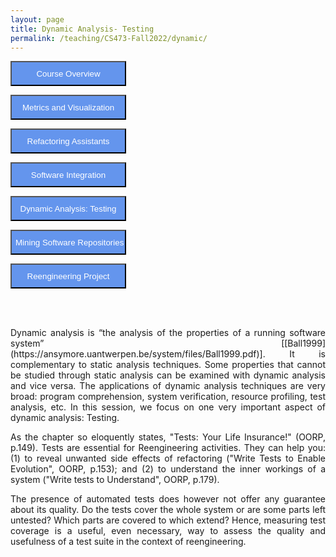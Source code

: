 ```yaml
---
layout: page
title: Dynamic Analysis- Testing
permalink: /teaching/CS473-Fall2022/dynamic/
---
```


<form action="/teaching/CS473-Fall2022/">
    <input type="submit" style="background-color:cornflowerblue;color:white;width:185px;
height:40px;" value="Course Overview" />
</form>
<form action="/teaching/CS473-Fall2022/metrics/">
    <input type="submit" style="background-color:cornflowerblue;color:white;width:185px;
height:40px;" value="Metrics and Visualization" />
</form>
<form action="/teaching/CS473-Fall2022/refactoring/">
    <input type="submit" style="background-color:cornflowerblue;color:white;width:185px;
height:40px;" value="Refactoring Assistants" />
</form>
<form action="/teaching/CS473-Fall2022/integration/">
    <input type="submit" style="background-color:cornflowerblue;color:white;width:185px;
height:40px;" value="Software Integration" />
</form>
<form action="/teaching/CS473-Fall2022/dynamic/">
    <input type="submit" style="background-color:cornflowerblue;color:white;width:185px;
height:40px;" value="Dynamic Analysis: Testing" />
</form>
<form action="/teaching/CS473-Fall2022/msr/">
    <input type="submit" style="background-color:cornflowerblue;color:white;width:185px;
height:40px;" value="Mining Software Repositories" />
</form>
<form action="/teaching/CS473-Fall2022/project/">
    <input type="submit" style="background-color:cornflowerblue;color:white;width:185px;
height:40px;" value="Reengineering Project" />
</form>

<br/>
<br/>

<p align="justify">
Dynamic analysis is “the analysis of the properties of a running software system” [[Ball1999](https://ansymore.uantwerpen.be/system/files/Ball1999.pdf)]. It is complementary to static analysis techniques. Some properties that cannot be studied through static analysis can be examined with dynamic analysis and vice versa. The applications of dynamic analysis techniques are very broad: program comprehension, system verification, resource profiling, test analysis, etc. In this session, we focus on one very important aspect of dynamic analysis: Testing.

<p align="justify">
As the chapter so eloquently states, "Tests: Your Life Insurance!" (OORP, p.149). Tests are essential for Reengineering activities. They can help you: (1) to reveal unwanted side effects of refactoring ("Write Tests to Enable Evolution", OORP, p.153); and (2) to understand the inner workings of a system ("Write tests to Understand", OORP, p.179). 

<p align="justify">
The presence of automated tests does however not offer any guarantee about its quality. Do the tests cover the whole system or are some parts left untested? Which parts are covered to which extend? Hence, measuring test coverage is a useful, even necessary, way to assess the quality and usefulness of a test suite in the context of reengineering.